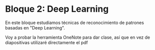 # Bloque 2: Deep Learning

En este bloque estudiamos técnicas de reconocimiento de patrones basadas en "Deep Learning".

Voy a probar la herramienta OneNote para dar clase, así que en vez de diapositivas utilizaré directamente el pdf
